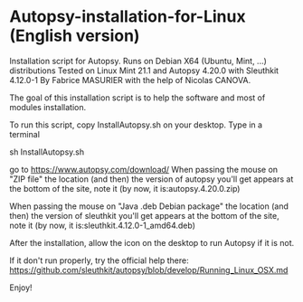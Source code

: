 # Autopsy-installation-for-Linux (English version)
Installation script for Autopsy.
Runs on Debian X64 (Ubuntu, Mint, ...) distributions
Tested on Linux Mint 21.1 and Autopsy 4.20.0 with Sleuthkit 4.12.0-1
By Fabrice MASURIER with the help of Nicolas CANOVA.

The goal of this installation script is to help the software and most of modules installation.

To run this script,
copy InstallAutopsy.sh on your desktop.
Type in a terminal

sh InstallAutopsy.sh 

go to https://www.autopsy.com/download/ 
When passing the mouse on "ZIP file" the location (and then) the version of autopsy you'll get appears at the bottom of the site, note it (by now, it is:autopsy.4.20.0.zip)

When passing the mouse on "Java .deb Debian package" the location (and then) the version of sleuthkit you'll get appears at the bottom of the site, note it (by now, it is:sleuthkit.4.12.0-1_amd64.deb)

After the installation, allow the icon on the desktop to run Autopsy if it is not.

If it don't run properly, try the official help there: 
https://github.com/sleuthkit/autopsy/blob/develop/Running_Linux_OSX.md

Enjoy!
